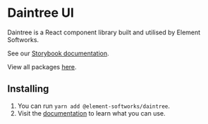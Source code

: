 # Daintree UI  
Daintree is a React component library built and utilised by Element Softworks.  

See our [Storybook documentation](https://daintree.elementsoftworks.co.uk/).

View all packages [here](https://github.com/element-softworks/daintree/packages/).
  
## Installing  

1. You can run `yarn add @element-softworks/daintree`.
2. Visit the [documentation](https://daintree.elementsoftworks.co.uk/) to learn what you can use.

